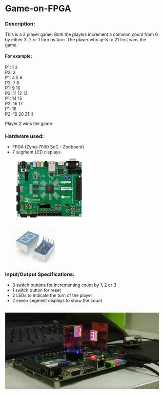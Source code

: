 # Game-on-FPGA
### Description:
This is a 2 player game. Both the players increment a common count from 0 by either 3, 2 or 1 turn by turn. The player who gets to 21 first wins the game. 
#### For example: 
P1: 1 2 <br>
P2: 3 <br>
P1: 4 5 6 <br>
P2: 7 8 <br>
P1: 9 10 <br>
P2: 11 12 13 <br>
P1: 14 15 <br>
P2: 16 17 <br>
P1: 18 <br>
P2: 19 20 21!!! <br>

Player 2 wins the game

### Hardware used:
- FPGA (Zynq-7000 SoC - Zedboard)
- 7 segment LED displays <br>
<img src = "https://github.com/anant19bansal/Game-on-FPGA/blob/master/FPGA%20image.jpg" width = "50%"> <br><br>
<img src = "https://github.com/anant19bansal/Game-on-FPGA/blob/master/7%20segment%20led.png" width = "30%"> <br>

### Input/Output Specifications:
- 3 switch buttons for incrementing count by 1, 2 or 3
- 1 switch button for reset
- 2 LEDs to indicate the turn of the player
- 2 seven segment displays to show the count <br><br>

<img src = "https://github.com/anant19bansal/Game-on-FPGA/blob/master/FPGA%20Game.png" width = " ">
